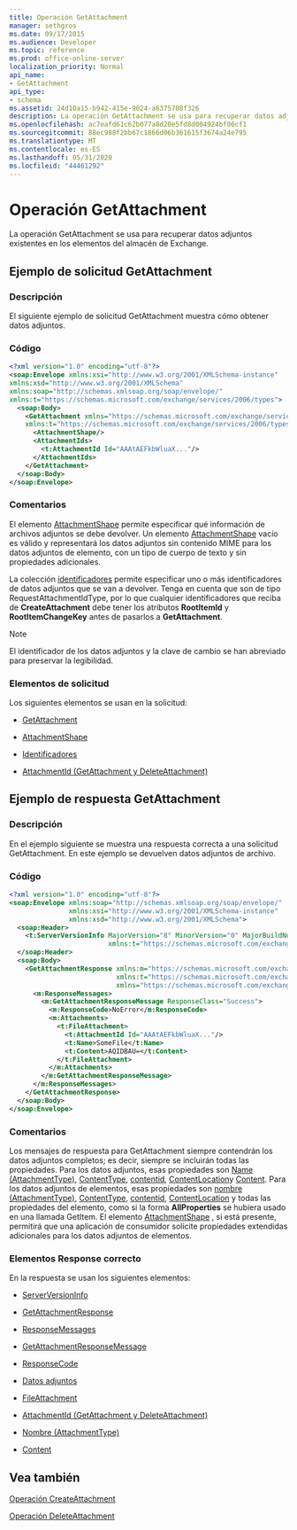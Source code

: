 ```yaml
---
title: Operación GetAttachment
manager: sethgros
ms.date: 09/17/2015
ms.audience: Developer
ms.topic: reference
ms.prod: office-online-server
localization_priority: Normal
api_name:
- GetAttachment
api_type:
- schema
ms.assetid: 24d10a15-b942-415e-9024-a6375708f326
description: La operación GetAttachment se usa para recuperar datos adjuntos existentes en los elementos del almacén de Exchange.
ms.openlocfilehash: ac7eafd61c62b077a8d20e5fd8d004924bf06cf1
ms.sourcegitcommit: 88ec988f2bb67c1866d06b361615f3674a24e795
ms.translationtype: MT
ms.contentlocale: es-ES
ms.lasthandoff: 05/31/2020
ms.locfileid: "44461292"
---
```

# <a name="getattachment-operation"></a>Operación GetAttachment

La operación GetAttachment se usa para recuperar datos adjuntos existentes en los elementos del almacén de Exchange.
  
## <a name="getattachment-request-example"></a>Ejemplo de solicitud GetAttachment

### <a name="description"></a>Descripción

El siguiente ejemplo de solicitud GetAttachment muestra cómo obtener datos adjuntos.
  
### <a name="code"></a>Código

```XML
<?xml version="1.0" encoding="utf-8"?>
<soap:Envelope xmlns:xsi="http://www.w3.org/2001/XMLSchema-instance"
xmlns:xsd="http://www.w3.org/2001/XMLSchema"
xmlns:soap="http://schemas.xmlsoap.org/soap/envelope/"
xmlns:t="https://schemas.microsoft.com/exchange/services/2006/types">
  <soap:Body>
    <GetAttachment xmlns="https://schemas.microsoft.com/exchange/services/2006/messages"
    xmlns:t="https://schemas.microsoft.com/exchange/services/2006/types">
      <AttachmentShape/>
      <AttachmentIds>
        <t:AttachmentId Id="AAAtAEFkbWluaX..."/>
      </AttachmentIds>
    </GetAttachment>
  </soap:Body>
</soap:Envelope>
```

### <a name="comments"></a>Comentarios

El elemento [AttachmentShape](attachmentshape.md) permite especificar qué información de archivos adjuntos se debe devolver. Un elemento [AttachmentShape](attachmentshape.md) vacío es válido y representará los datos adjuntos sin contenido MIME para los datos adjuntos de elemento, con un tipo de cuerpo de texto y sin propiedades adicionales. 
  
La colección [identificadores](attachmentids.md) permite especificar uno o más identificadores de datos adjuntos que se van a devolver. Tenga en cuenta que son de tipo RequestAttachmentIdType, por lo que cualquier identificadores que reciba de **CreateAttachment** debe tener los atributos **RootItemId** y **RootItemChangeKey** antes de pasarlos a **GetAttachment**.
  
> [!NOTE]
> El identificador de los datos adjuntos y la clave de cambio se han abreviado para preservar la legibilidad. 
  
### <a name="request-elements"></a>Elementos de solicitud

Los siguientes elementos se usan en la solicitud:
  
- [GetAttachment](getattachment.md)
    
- [AttachmentShape](attachmentshape.md)
    
- [Identificadores](attachmentids.md)
    
- [AttachmentId (GetAttachment y DeleteAttachment)](attachmentid-getattachment-and-deleteattachment.md)
    
## <a name="getattachment-response-example"></a>Ejemplo de respuesta GetAttachment

### <a name="description"></a>Descripción

En el ejemplo siguiente se muestra una respuesta correcta a una solicitud GetAttachment. En este ejemplo se devuelven datos adjuntos de archivo.
  
### <a name="code"></a>Código

```XML
<?xml version="1.0" encoding="utf-8"?>
<soap:Envelope xmlns:soap="http://schemas.xmlsoap.org/soap/envelope/" 
               xmlns:xsi="http://www.w3.org/2001/XMLSchema-instance" 
               xmlns:xsd="http://www.w3.org/2001/XMLSchema">
  <soap:Header>
    <t:ServerVersionInfo MajorVersion="8" MinorVersion="0" MajorBuildNumber="662" MinorBuildNumber="0" 
                         xmlns:t="https://schemas.microsoft.com/exchange/services/2006/types"/>
  </soap:Header>
  <soap:Body>
    <GetAttachmentResponse xmlns:m="https://schemas.microsoft.com/exchange/services/2006/messages" 
                           xmlns:t="https://schemas.microsoft.com/exchange/services/2006/types" 
                           xmlns="https://schemas.microsoft.com/exchange/services/2006/messages">
      <m:ResponseMessages>
        <m:GetAttachmentResponseMessage ResponseClass="Success">
          <m:ResponseCode>NoError</m:ResponseCode>
          <m:Attachments>
            <t:FileAttachment>
              <t:AttachmentId Id="AAAtAEFkbWluaX..."/>
              <t:Name>SomeFile</t:Name>
              <t:Content>AQIDBAU=</t:Content>
            </t:FileAttachment>
          </m:Attachments>
        </m:GetAttachmentResponseMessage>
      </m:ResponseMessages>
    </GetAttachmentResponse>
  </soap:Body>
</soap:Envelope>
```

### <a name="comments"></a>Comentarios

Los mensajes de respuesta para GetAttachment siempre contendrán los datos adjuntos completos; es decir, siempre se incluirán todas las propiedades. Para los datos adjuntos, esas propiedades son [Name (AttachmentType)](name-attachmenttype.md), [ContentType](contenttype.md), [contentid](contentid.md), [ContentLocation](contentlocation.md)y [Content](content.md). Para los datos adjuntos de elementos, esas propiedades son [nombre (AttachmentType)](name-attachmenttype.md), [ContentType](contenttype.md), [contentid](contentid.md), [ContentLocation](contentlocation.md) y todas las propiedades del elemento, como si la forma **AllProperties** se hubiera usado en una llamada GetItem. El elemento [AttachmentShape](attachmentshape.md) , si está presente, permitirá que una aplicación de consumidor solicite propiedades extendidas adicionales para los datos adjuntos de elementos. 
  
### <a name="successful-response-elements"></a>Elementos Response correcto

En la respuesta se usan los siguientes elementos:
  
- [ServerVersionInfo](serverversioninfo.md)
    
- [GetAttachmentResponse](getattachmentresponse.md)
    
- [ResponseMessages](responsemessages.md)
    
- [GetAttachmentResponseMessage](getattachmentresponsemessage.md)
    
- [ResponseCode](responsecode.md)
    
- [Datos adjuntos](attachments-ex15websvcsotherref.md)
    
- [FileAttachment](fileattachment.md)
    
- [AttachmentId (GetAttachment y DeleteAttachment)](attachmentid-getattachment-and-deleteattachment.md)
    
- [Nombre (AttachmentType)](name-attachmenttype.md)
    
- [Content](content.md)
    
## <a name="see-also"></a>Vea también



[Operación CreateAttachment](createattachment-operation.md)
  
[Operación DeleteAttachment](deleteattachment-operation.md)

